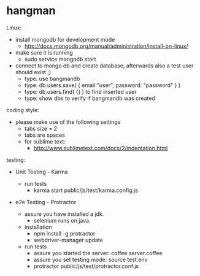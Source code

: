 hangman
=======

Linux: 

* install mongodb for development mode
    * http://docs.mongodb.org/manual/administration/install-on-linux/
* make sure it is running
    * sudo service mongodb start
* connect to mongo db and create database, afterwards also a test user should exist ;)
    * type: use bangmandb
    * type: db.users.save( { email:"user", password: "password" } )
    * type: db.users.find( {} ) to find inserted user
    * type: show dbs to verify if bangmandb was created

coding style: 
* please make use of the following settings 
    * tabs size = 2
    * tabs are spaces
    * for sublime text: 
        * http://www.sublimetext.com/docs/2/indentation.html


testing:

* Unit Testing - Karma
   * run tests
      * karma start public/js/test/karma.config.js

* e2e Testing - Protractor
   * assure you have installed a jdk.
      * selenium runs on java.
   * installation
      * npm install -g protractor
      * webdriver-manager update
   * run tests
      * assure you started the server: coffee server.coffee
      * assure you set testing mode: source test.env
      * protractor public/js/test/protractor.conf.js
